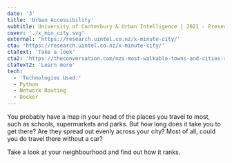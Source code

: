 ```yaml
---
date: '3'
title: 'Urban Accessibility'
subtitle: University of Canterbury & Urban Intelligence | 2021 - Present
cover: './x_min_city.svg'
external: 'https://research.uintel.co.nz/x-minute-city/'
cta: 'https://research.uintel.co.nz/x-minute-city/'
ctaText: 'Take a look'
cta2: 'https://theconversation.com/nzs-most-walkable-towns-and-cities-ranked-see-how-your-neighbourhood-stacks-up-189383'
ctaText2: 'Learn more'
tech:
  - 'Technologies Used:'
  - Python
  - Network Routing
  - Docker
---
```


You probably have a map in your head of the places you travel to most, such as schools, supermarkets and parks. But how long does it take you to get there? Are they spread out evenly across your city? Most of all, could you do travel there without a car?

Take a look at your neighbourhood and find out how it ranks.
